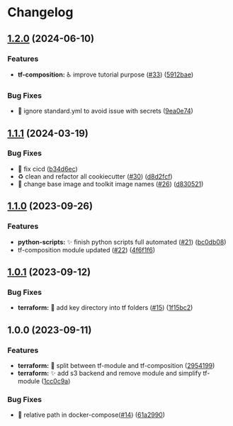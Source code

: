 # Changelog

## [1.2.0](https://github.com/Foxon-Consulting/cookiecutter-modules/compare/tf-composition-1.1.1...tf-composition-1.2.0) (2024-06-10)


### Features

* **tf-composition:** :wheelchair: improve tutorial purpose ([#33](https://github.com/Foxon-Consulting/cookiecutter-modules/issues/33)) ([5912bae](https://github.com/Foxon-Consulting/cookiecutter-modules/commit/5912baeeb716a9d42bcc9233a9905230447eb628))


### Bug Fixes

* :bug: ignore standard.yml to avoid issue with secrets ([9ea0e74](https://github.com/Foxon-Consulting/cookiecutter-modules/commit/9ea0e743e374ed2071540cb069fbad6c12671305))

## [1.1.1](https://github.com/Foxon-Consulting/cookiecutter-modules/compare/tf-composition-1.1.0...tf-composition-1.1.1) (2024-03-19)


### Bug Fixes

* :bug: fix cicd ([b34d6ec](https://github.com/Foxon-Consulting/cookiecutter-modules/commit/b34d6ec919db70dd6a61a531ae9db2f1a6c09744))
* :recycle: clean and refactor all cookiecutter ([#30](https://github.com/Foxon-Consulting/cookiecutter-modules/issues/30)) ([d8d2fcf](https://github.com/Foxon-Consulting/cookiecutter-modules/commit/d8d2fcf057733c2d4e2b95cc6e58afdd2bb357d1))
* :wrench: change base image and toolkit image names ([#26](https://github.com/Foxon-Consulting/cookiecutter-modules/issues/26)) ([d830521](https://github.com/Foxon-Consulting/cookiecutter-modules/commit/d830521e7e52e43ef79ff652d3e9276e9754b6cb))

## [1.1.0](https://github.com/Foxon-Consulting/cookiecutter/compare/tf-composition-1.0.1...tf-composition-1.1.0) (2023-09-26)


### Features

* **python-scripts:** :sparkles: finish python scripts full automated ([#21](https://github.com/Foxon-Consulting/cookiecutter/issues/21)) ([bc0db08](https://github.com/Foxon-Consulting/cookiecutter/commit/bc0db0836bf9680ea526e0797b7278fb6cdd43d9))
* tf-composition module updated ([#22](https://github.com/Foxon-Consulting/cookiecutter/issues/22)) ([4f6f1f6](https://github.com/Foxon-Consulting/cookiecutter/commit/4f6f1f67e9e3f03d91c1e14846607bdd6f3c376d))

## [1.0.1](https://github.com/Foxon-Consulting/cookiecutter/compare/tf-composition-1.0.0...tf-composition-1.0.1) (2023-09-12)


### Bug Fixes

* **terraform:** :bug: add key directory into tf folders ([#15](https://github.com/Foxon-Consulting/cookiecutter/issues/15)) ([1f15bc2](https://github.com/Foxon-Consulting/cookiecutter/commit/1f15bc27fcd65843ca161005204bd6170cba3703))

## 1.0.0 (2023-09-11)


### Features

* **terraform:** :bricks: split between tf-module and tf-composition ([2954199](https://github.com/Foxon-Consulting/cookiecutter/commit/2954199876686ac20519c13e61a31f1a02ca5539))
* **terraform:** :sparkles: add s3 backend and remove module and simplify tf-module ([1cc0c9a](https://github.com/Foxon-Consulting/cookiecutter/commit/1cc0c9a9ecf3008ac209a207e9ad475782822c7b))


### Bug Fixes

* :bug: relative path in docker-compose([#14](https://github.com/Foxon-Consulting/cookiecutter/issues/14)) ([61a2990](https://github.com/Foxon-Consulting/cookiecutter/commit/61a2990d165b993377c1ee6e53f9a35a5674b724))
